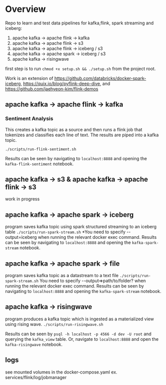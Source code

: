 # Overview

Repo to learn and test data pipelines for kafka,flink, spark streaming and iceberg:

1. apache kafka -> apache flink -> kafka
2. apache kafka -> apache flink -> s3
3. apache kafka -> apache flink -> iceberg / s3
4. apache kafka -> apache spark -> iceberg / s3
5. apache kafka -> risingwave

first step is to run `chmod +x setup.sh && ./setup.sh` from the project root.

Work is an extension of https://github.com/databricks/docker-spark-iceberg, https://quix.io/blog/pyflink-deep-dive, and
https://github.com/jaehyeon-kim/flink-demos

## apache kafka -> apache flink -> kafka

### Sentiment Analysis

This creates a kafka topic as a source and then runs a flink job that tokenizes and classifies each line of text. The results are piped into a kafka topic.

`./scripts/run-flink-sentiment.sh`

Results can be seen by navigating to `localhost:8888` and opening the `kafka-flink-sentiment` notebook.

## apache kafka -> s3 & apache kafka -> apache flink -> s3

work in progress

## apache kafka -> apache spark -> iceberg

program saves kafka topic using spark structured streaming to an iceberg table
`./scripts/run-spark-stream.sh`
\*You need to specify --output=iceberg when running the relevant docker exec command.
Results can be seen by navigating to `localhost:8888` and opening the `kafka-spark-stream` notebook.

## apache kafka -> apache spark -> file

program saves kafka topic as a datastream to a text file
`./scripts/run-spark-stream.sh`
You need to specify --output=>path/to/folder? when running the relevant docker exec command.
Results can be seen by navigating to `localhost:8888` and opening the `kafka-spark-stream` notebook.

## apache kafka -> risingwave

program produces a kafka topic which is ingested as a materialized view using rising wave.
`./scripts/run-risingwave.sh`

Results can be seen by `psql -h localhost -p 4566 -d dev -U root` and querying the `kafka_view` table.
Or, navigate to `localhost:8888` and open the `kafka-risingwave` notebook.

## logs

see mounted volumes in the docker-compose.yaml
ex. services/flink/log/jobmanager
